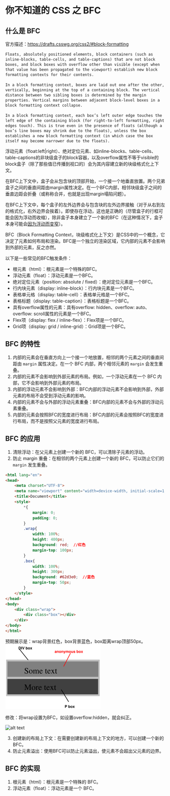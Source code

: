 
# 你不知道的 CSS 之 BFC

## 什么是 BFC
官方描述：https://drafts.csswg.org/css2/#block-formatting

```
Floats, absolutely positioned elements, block containers (such as inline-blocks, table-cells, and table-captions) that are not block boxes, and block boxes with overflow other than visible (except when that value has been propagated to the viewport) establish new block formatting contexts for their contents.

In a block formatting context, boxes are laid out one after the other, vertically, beginning at the top of a containing block. The vertical distance between two sibling boxes is determined by the margin properties. Vertical margins between adjacent block-level boxes in a block formatting context collapse.

In a block formatting context, each box’s left outer edge touches the left edge of the containing block (for right-to-left formatting, right edges touch). This is true even in the presence of floats (although a box’s line boxes may shrink due to the floats), unless the box establishes a new block formatting context (in which case the box itself may become narrower due to the floats).

```

浮动元素（float:left|right）、绝对定位元素、如inline-blocks、table-cells、table-captions的非块级盒子的block容器，以及overflow属性不等于visible的block盒子（除了那些值已传播到视口的）会为其内容建立新的块级格式化上下文。

在BFC上下文中，盒子会从包含块的顶部开始，一个接一个地垂直放置。两个兄弟盒子之间的垂直间距由margin属性决定。在一个BFC内部，相邻块级盒子之间的垂直边距会折叠（或称称合并，也就是出现margin塌陷问题）。

在BFC上下文中，每个盒子的左外边界会与包含块的左外边界接触（对于从右到左的格式化，右外边界会挨着）。即使存在浮动，这也是正确的（尽管盒子的行框可能会因为浮动而收缩），除非盒子本身建立了一个新的BFC（在这种情况下，盒子本身可能会<a href='http://www.ayqy.net/doc/css2-1/visuren.html#bfc-next-to-float'>因为浮动而变窄</a>）。


BFC（Block Formatting Context，块级格式化上下文）是CSS中的一个概念，它决定了元素如何布局和渲染。BFC是一个独立的渲染区域，它内部的元素不会影响到外部的元素，反之亦然。


以下是一些常见的BFC触发条件：

* 根元素（html）：根元素是一个特殊的BFC。
* 浮动元素（float）：浮动元素是一个BFC。
* 绝对定位元素（position: absolute / fixed）：绝对定位元素是一个BFC。
* 行内块元素（display: inline-block）：行内块元素是一个BFC。
* 表格单元格（display: table-cell）：表格单元格是一个BFC。
* 表格标题（display: table-caption）：表格标题是一个BFC。
* 具有overflow属性的元素：具有overflow: hidden、overflow: auto、overflow: scroll属性的元素是一个BFC。
* Flex项（display: flex / inline-flex）：Flex项是一个BFC。
* Grid项（display: grid / inline-grid）：Grid项是一个BFC。

## BFC 的特性

1. 内部的元素会在垂直方向上一个接一个地放置，相邻的两个元素之间的垂直间距由 `margin` 属性决定。在一个 BFC 内部，两个相邻元素的 `margin` 会发生重叠。
2. 内部的元素不会影响到外部元素的布局。例如，一个浮动元素在一个 BFC 内部，它不会影响到外部元素的布局。
3. 内部的浮动元素不会影响到外部：BFC内部的浮动元素不会影响到外部，外部元素的布局不会受到浮动元素的影响。
4. 内部的元素不会与外部的浮动元素重叠：BFC内部的元素不会与外部的浮动元素重叠。
5. 内部的元素会按照BFC的宽度进行布局：BFC内部的元素会按照BFC的宽度进行布局，而不是按照父元素的宽度进行布局。

## BFC 的应用

1. 清除浮动：在父元素上创建一个新的 BFC，可以清除子元素的浮动。
2. 防止 margin 重叠：在相邻的两个元素上创建一个新的 BFC，可以防止它们的 `margin` 发生重叠。

```html
<html lang="en">
<head>
    <meta charset="UTF-8">
    <meta name="viewport" content="width=device-width, initial-scale=1.0">
    <title>Document</title>
    <style>
        *{
            margin: 0;
            padding: 0;
        }
        .wrap{
            width: 100%;
            height: 400px;
            background: red;  //红色
            margin-top: 100px;
        }
        .box{
            width: 100%;
            height: 300px;
            background: #62d3e0;  //蓝色
            margin-top: 50px;
        }
    </style>
</head>
<body>
    <div class="wrap">
        <div class="box"></div>
    </div>
</body>
</html>
```

预期展示是：wrap背景红色，box背景蓝色，box距离wrap顶部50px。
![alt text](image.png)

修改：将wrap设置为BFC，如设置overflow:hidden，就会纠正。

![alt text](image-1.png)

3. 创建新的布局上下文：在需要创建新的布局上下文的地方，可以创建一个新的 BFC。
4. 防止元素溢出：使用BFC可以防止元素溢出，使元素不会超出父元素的边界。

## BFC 的实现

1. 根元素（html）：根元素是一个特殊的 BFC。
2. 浮动元素（float）：浮动元素是一个 BFC。
